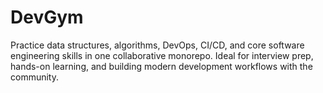 # DevGym
Practice data structures, algorithms, DevOps, CI/CD, and core software engineering skills in one collaborative monorepo. Ideal for interview prep, hands-on learning, and building modern development workflows with the community.
